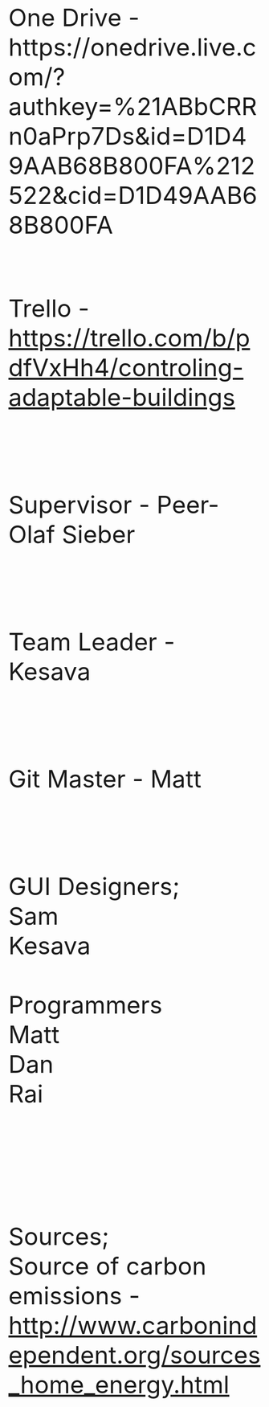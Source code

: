 <font size="20px">
One Drive - https://onedrive.live.com/?authkey=%21ABbCRRn0aPrp7Ds&id=D1D49AAB68B800FA%212522&cid=D1D49AAB68B800FA <br><br>

Trello - https://trello.com/b/pdfVxHh4/controling-adaptable-buildings

<br>

Supervisor - Peer-Olaf Sieber

<br>

Team Leader - Kesava

<br>

Git Master - Matt 

<br>

GUI Designers;<br>
Sam<br>
Kesava
<br><br>
Programmers<br>
Matt<br>
Dan<br>
Rai

<br><br><br>
Sources; <br>
Source of carbon emissions - http://www.carbonindependent.org/sources_home_energy.html
</font>
